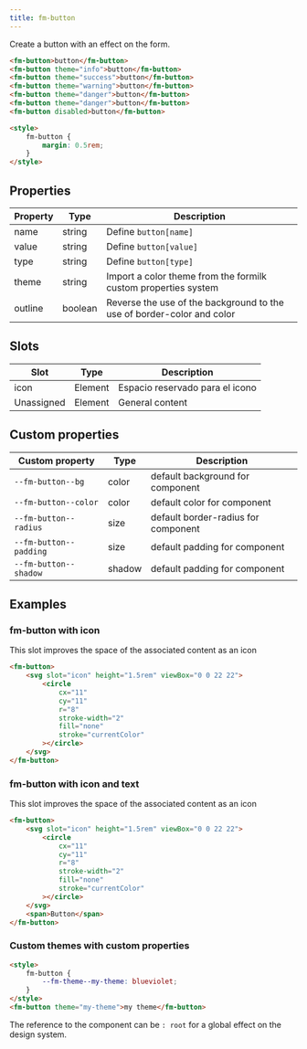 ```yaml
---
title: fm-button
---
```


Create a button with an effect on the form.

```html preview
<fm-button>button</fm-button>
<fm-button theme="info">button</fm-button>
<fm-button theme="success">button</fm-button>
<fm-button theme="warning">button</fm-button>
<fm-button theme="danger">button</fm-button>
<fm-button theme="danger">button</fm-button>
<fm-button disabled>button</fm-button>

<style>
    fm-button {
        margin: 0.5rem;
    }
</style>
```

## Properties

| Property | Type    | Description                                                            |
| -------- | ------- | ---------------------------------------------------------------------- |
| name     | string  | Define `button[name]`                                                  |
| value    | string  | Define `button[value]`                                                 |
| type     | string  | Define `button[type]`                                                  |
| theme    | string  | Import a color theme from the formilk custom properties system         |
| outline  | boolean | Reverse the use of the background to the use of border-color and color |

## Slots

| Slot       | Type    | Description                     |
| ---------- | ------- | ------------------------------- |
| icon       | Element | Espacio reservado para el icono |
| Unassigned | Element | General content                 |

## Custom properties

| Custom property        | Type   | Description                         |
| ---------------------- | ------ | ----------------------------------- |
| `--fm-button--bg`      | color  | default background for component    |
| `--fm-button--color`   | color  | default color for component         |
| `--fm-button--radius`  | size   | default border-radius for component |
| `--fm-button--padding` | size   | default padding for component       |
| `--fm-button--shadow`  | shadow | default padding for component       |

## Examples

### fm-button with icon

This slot improves the space of the associated content as an icon

```html preview
<fm-button>
    <svg slot="icon" height="1.5rem" viewBox="0 0 22 22">
        <circle
            cx="11"
            cy="11"
            r="8"
            stroke-width="2"
            fill="none"
            stroke="currentColor"
        ></circle>
    </svg>
</fm-button>
```

### fm-button with icon and text

This slot improves the space of the associated content as an icon

```html preview
<fm-button>
    <svg slot="icon" height="1.5rem" viewBox="0 0 22 22">
        <circle
            cx="11"
            cy="11"
            r="8"
            stroke-width="2"
            fill="none"
            stroke="currentColor"
        ></circle>
    </svg>
    <span>Button</span>
</fm-button>
```

### Custom themes with custom properties

```html preview
<style>
    fm-button {
        --fm-theme--my-theme: blueviolet;
    }
</style>
<fm-button theme="my-theme">my theme</fm-button>
```

The reference to the component can be `: root` for a global effect on the design system.

